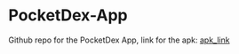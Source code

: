 
# PocketDex-App

Github repo for the PocketDex App, link for the apk:
[apk_link](https://drive.google.com/drive/folders/1mYVQ28vXbGrAVEjvkwQtbJDcEv15jeY6?usp=drive_link)

